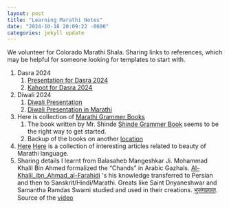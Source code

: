 ```yaml
---
layout: post
title: "Learning Marathi Notes"
date: "2024-10-18 20:09:22 -0600"
categories: jekyll update
---
```


We volunteer for Colorado Marathi Shala. Sharing links to references, which may be helpful for someone looking for templates to start with.

1. Dasra 2024
   1. [Presentation for Dasra 2024][Presentation for Dasra 2024]
   2. [Kahoot for Dasra 2024][Kahoot for Dasra 2024]
2. Diwali 2024
   1. [Diwali Presentation][Diwali Presentation]
   2. [Diwali Presentation in Marathi][Diwali Presentation in Marathi]
3. Here is collection of [Marathi Grammer Books][Marathi Grammer Books]
   1. The book written by Mr. Shinde [Shinde Grammer Book] seems to be the right way to get started.
   2. Backup of the books on another [location][another location]
4. [Here] [Here] is a collection of interesting articles related to beauty of Marathi language.
5. Sharing details I learnt from Balasaheb Mangeshkar Ji. Mohammad Khalil Bin Ahmed formalized the “Chands” in Arabic Gazhals. [Al-Khalil_ibn_Ahmad_al-Farahidi][Al-Khalil_ibn_Ahmad_al-Farahidi] 's his knowledge transferred to Persian and then to Sanskrit/Hindi/Marathi. Greats like Saint Dnyaneshwar and Samantha Ramdas Swami studied and used in their creations. [भुजंगप्रयात][भुजंगप्रयात]. Source of the [video][video]

[Marathi Grammer Books]: https://drive.google.com/drive/folders/1BfKwRjpbQkdexzxEHLzak4Ee3GbZHH3a?usp=sharing
[Shinde Grammer Book]: https://drive.google.com/file/d/1L51kSAbVs73DsXfmRcOeur8h7jijsnMq/view?usp=sharing
[Presentation for Dasra 2024]: https://docs.google.com/presentation/d/1k4F_oJYeZr0KeqxsTz6mp_Q-Q8ljW2gz0cIP0ONVbn0/edit#slide=id.g2f99fc3af9c_0_425
[Kahoot for Dasra 2024]: https://create.kahoot.it/details/1c49e38a-7316-48ac-8a04-6046d80da6d9
[Here]: https://www.reddit.com/r/marathi/comments/psb3rq/learning_marathi_links/
[another location]: https://www.dropbox.com/scl/fo/hrbknm8lr0m1y0hrrxmf7/AHLgJlQ13Fv50eUuenW9emE?rlkey=jtuuu3w6jv3piz32jbfz1umfl&st=0was4504&dl=0
[Diwali Presentation]: https://www.dropbox.com/scl/fo/6y6dtij9elckv63k8jyf7/APi0-AD9DbRk5IP5dT3pxfc?rlkey=vztc8uortouragub4nloh0yoc&st=phqlbkcx&dl=0
[Diwali Presentation in Marathi]: https://www.dropbox.com/scl/fo/6y6dtij9elckv63k8jyf7/APi0-AD9DbRk5IP5dT3pxfc?rlkey=vztc8uortouragub4nloh0yoc&st=phqlbkcx&dl=0
[Al-Khalil_ibn_Ahmad_al-Farahidi]: https://en.m.wikipedia.org/wiki/Al-Khalil_ibn_Ahmad_al-Farahidi
[भुजंगप्रयात]: https://mr.m.wikipedia.org/wiki/%E0%A4%AD%E0%A5%81%E0%A4%9C%E0%A4%82%E0%A4%97%E0%A4%AA%E0%A5%8D%E0%A4%B0%E0%A4%AF%E0%A4%BE%E0%A4%A4_(%E0%A4%B5%E0%A5%83%E0%A4%A4%E0%A5%8D%E0%A4%A4)
[video]: https://youtu.be/EXrwDBiUyOM?si=yBXGvnxuOywfeVN7
